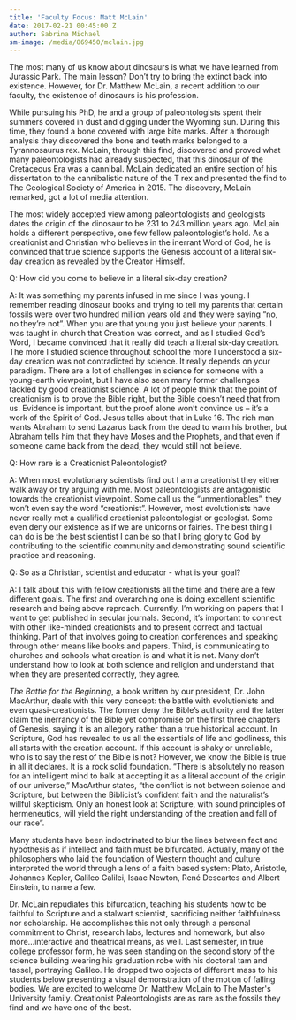 ```yaml
---
title: 'Faculty Focus: Matt McLain'
date: 2017-02-21 00:45:00 Z
author: Sabrina Michael
sm-image: /media/869450/mclain.jpg
---
```


The most many of us know about dinosaurs is what we have learned from Jurassic Park. The main lesson? Don’t try to bring the extinct back into existence. However, for Dr. Matthew McLain, a recent addition to our faculty, the existence of dinosaurs is his profession.

While pursuing his PhD, he and a group of paleontologists spent their summers covered in dust and digging under the Wyoming sun. During this time, they found a bone covered with large bite marks. After a thorough analysis they discovered the bone and teeth marks belonged to a Tyrannosaurus rex. McLain, through this find, discovered and proved what many paleontologists had already suspected, that this dinosaur of the Cretaceous Era was a cannibal. McLain dedicated an entire section of his dissertation to the cannibalistic nature of the T rex and presented the find to The Geological Society of America in 2015. The discovery, McLain remarked, got a lot of media attention.

The most widely accepted view among paleontologists and geologists dates the origin of the dinosaur to be 231 to 243 million years ago. McLain holds a different perspective, one few fellow paleontologist’s hold. As a creationist and Christian who believes in the inerrant Word of God, he is convinced that true science supports the Genesis account of a literal six-day creation as revealed by the Creator Himself.

Q: How did you come to believe in a literal six-day creation?

A: It was something my parents infused in me since I was young. I remember reading dinosaur books and trying to tell my parents that certain fossils were over two hundred million years old and they were saying “no, no they’re not”. When you are that young you just believe your parents. I was taught in church that Creation was correct, and as I studied God’s Word, I became convinced that it really did teach a literal six-day creation. The more I studied science throughout school the more I understood a six-day creation was not contradicted by science. It really depends on your paradigm. There are a lot of challenges in science for someone with a young-earth viewpoint, but I have also seen many former challenges tackled by good creationist science. A lot of people think that the point of creationism is to prove the Bible right, but the Bible doesn’t need that from us. Evidence is important, but the proof alone won’t convince us – it’s a work of the Spirit of God. Jesus talks about that in Luke 16. The rich man wants Abraham to send Lazarus back from the dead to warn his brother, but Abraham tells him that they have Moses and the Prophets, and that even if someone came back from the dead, they would still not believe.

Q: How rare is a Creationist Paleontologist?

A: When most evolutionary scientists find out I am a creationist they either walk away or try arguing with me. Most paleontologists are antagonistic towards the creationist viewpoint. Some call us the “unmentionables”, they won’t even say the word “creationist”. However, most evolutionists have never really met a qualified creationist paleontologist or geologist. Some even deny our existence as if we are unicorns or fairies. The best thing I can do is be the best scientist I can be so that I bring glory to God by contributing to the scientific community and demonstrating sound scientific practice and reasoning.

Q: So as a Christian, scientist and educator - what is your goal?

A: I talk about this with fellow creationists all the time and there are a few different goals. The first and overarching one is doing excellent scientific research and being above reproach. Currently, I’m working on papers that I want to get published in secular journals. Second, it’s important to connect with other like-minded creationists and to present correct and factual thinking. Part of that involves going to creation conferences and speaking through other means like books and papers. Third, is communicating to churches and schools what creation is and what it is not. Many don’t understand how to look at both science and religion and understand that when they are presented correctly, they agree.

*The Battle for the Beginning*, a book written by our president, Dr. John MacArthur, deals with this very concept: the battle with evolutionists and even quasi-creationists. The former deny the Bible’s authority and the latter claim the inerrancy of the Bible yet compromise on the first three chapters of Genesis, saying it is an allegory rather than a true historical account. In Scripture, God has revealed to us all the essentials of life and godliness, this all starts with the creation account. If this account is shaky or unreliable, who is to say the rest of the Bible is not? However, we know the Bible is true in all it declares. It is a rock solid foundation. “There is absolutely no reason for an intelligent mind to balk at accepting it as a literal account of the origin of our universe,” MacArthur states, “the conflict is not between science and Scripture, but between the Biblicist’s confident faith and the naturalist’s willful skepticism. Only an honest look at Scripture, with sound principles of hermeneutics, will yield the right understanding of the creation and fall of our race”.

Many students have been indoctrinated to blur the lines between fact and hypothesis as if intellect and faith must be bifurcated. Actually, many of the philosophers who laid the foundation of Western thought and culture interpreted the world through a lens of a faith based system: Plato, Aristotle, Johannes Kepler, Galileo Galilei, Isaac Newton, René Descartes and Albert Einstein, to name a few.

Dr. McLain repudiates this bifurcation, teaching his students how to be faithful to Scripture and a stalwart scientist, sacrificing neither faithfulness nor scholarship. He accomplishes this not only through a personal commitment to Christ, research labs, lectures and homework, but also more…interactive and theatrical means, as well. Last semester, in true college professor form, he was seen standing on the second story of the science building wearing his graduation robe with his doctoral tam and tassel, portraying Galileo. He dropped two objects of different mass to his students below presenting a visual demonstration of the motion of falling bodies. We are excited to welcome Dr. Matthew McLain to The Master's University family. Creationist Paleontologists are as rare as the fossils they find and we have one of the best.

